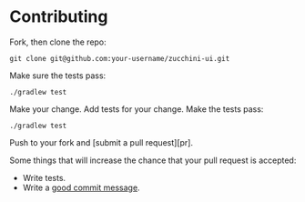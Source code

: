 Contributing
============

Fork, then clone the repo:

```
git clone git@github.com:your-username/zucchini-ui.git
```

Make sure the tests pass:

```
./gradlew test
```

Make your change. Add tests for your change. Make the tests pass:

```
./gradlew test
```

Push to your fork and [submit a pull request][pr].

Some things that will increase the chance that your pull request is accepted:

* Write tests.
* Write a [good commit message][commit].

[style]: https://github.com/thoughtbot/guides/tree/master/style
[commit]: http://tbaggery.com/2008/04/19/a-note-about-git-commit-messages.html
